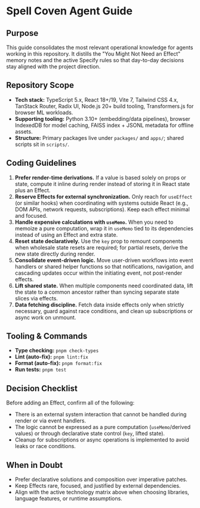 # Spell Coven Agent Guide

## Purpose
This guide consolidates the most relevant operational knowledge for agents working in this repository. It distills the "You Might Not Need an Effect" memory notes and the active Specify rules so that day-to-day decisions stay aligned with the project direction.

## Repository Scope
- **Tech stack:** TypeScript 5.x, React 18+/19, Vite 7, Tailwind CSS 4.x, TanStack Router, Radix UI, Node.js 20+ build tooling, Transformers.js for browser ML workloads.
- **Supporting tooling:** Python 3.10+ (embedding/data pipelines), browser IndexedDB for model caching, FAISS index + JSONL metadata for offline assets.
- **Structure:** Primary packages live under `packages/` and `apps/`; shared scripts sit in `scripts/`.

## Coding Guidelines
1. **Prefer render-time derivations.** If a value is based solely on props or state, compute it inline during render instead of storing it in React state plus an Effect.
2. **Reserve Effects for external synchronization.** Only reach for `useEffect` (or similar hooks) when coordinating with systems outside React (e.g., DOM APIs, network requests, subscriptions). Keep each effect minimal and focused.
3. **Handle expensive calculations with `useMemo`.** When you need to memoize a pure computation, wrap it in `useMemo` tied to its dependencies instead of using an Effect and extra state.
4. **Reset state declaratively.** Use the `key` prop to remount components when wholesale state resets are required; for partial resets, derive the new state directly during render.
5. **Consolidate event-driven logic.** Move user-driven workflows into event handlers or shared helper functions so that notifications, navigation, and cascading updates occur within the initiating event, not post-render effects.
6. **Lift shared state.** When multiple components need coordinated data, lift the state to a common ancestor rather than syncing separate state slices via effects.
7. **Data fetching discipline.** Fetch data inside effects only when strictly necessary, guard against race conditions, and clean up subscriptions or async work on unmount.

## Tooling & Commands
- **Type checking:** `pnpm check-types`
- **Lint (auto-fix):** `pnpm lint:fix`
- **Format (auto-fix):** `pnpm format:fix`
- **Run tests:** `pnpm test`

## Decision Checklist
Before adding an Effect, confirm all of the following:
- There is an external system interaction that cannot be handled during render or via event handlers.
- The logic cannot be expressed as a pure computation (`useMemo`/derived values) or through declarative state control (`key`, lifted state).
- Cleanup for subscriptions or async operations is implemented to avoid leaks or race conditions.

## When in Doubt
- Prefer declarative solutions and composition over imperative patches.
- Keep Effects rare, focused, and justified by external dependencies.
- Align with the active technology matrix above when choosing libraries, language features, or runtime assumptions.
